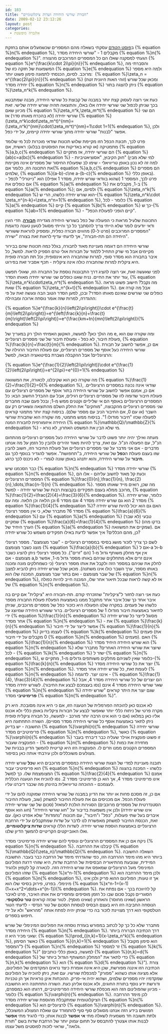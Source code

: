 ```yaml
---
id: 183
title: "חבורת שורשי היחידה ושדות ציקלוטומיים"
date: 2009-02-12 23:12:26
layout: post
categories: 
  - אלגברה מופשטת
---
```

ב<a href="http://www.gadial.net/?p=182">פוסט הקודם</a> עסקתי בשאלה מהם המספרים שכשמעלים אותם בחזקת {% equation %}n{% endequation %}, מקבלים 1 - "שורשי היחידה מסדר {% equation %}n{% endequation %}". הגעתי למסקנה שאלו הם כל המספרים המרוכבים מהצורה {% equation %}e^{\frac{k\cdot 2i\pi}{n}}{% endequation %}, והסברתי מה המשמעות של חזקה כזו של {% equation %}e{% endequation %} ולמה היא מספר מרוכב. לסיום, הכנסתי לתמונה סימון פשוט יותר:  {% equation %}\zeta_n = e^{\frac{2i\pi}{n}}{% endequation %} (זוהי האות היוונית זטה) ומכאן שכל שורש יחידה מסדר {% equation %}n{% endequation %} ניתן להצגה בתור {% equation %}\zeta_n^k{% endequation %}.

כעת אני רוצה לעסוק קצת יותר במבנה של קבוצת כל שורשי היחידה, מבנה שמתבטא בכך שניתן לכפול שני שורשי יחידה אלו באלו, והתוצאה תהיה שורש יחידה שלישי. זאת מכיוון שאם {% equation %}\zeta_n^k,\zeta_m^t{% endequation %} הם שני שורשי יחידה (לא בהכרח מאותו סדר) אז {% equation %}(\zeta_n^k\cdot\zeta_m^t)^{nm}=(\zeta_n^k)^{nm}\cdot(\zeta_m^t)^{nm}=1\cdot 1=1{% endequation %}, ולכן אפשר "לבנות" שורשי יחידה מתוך שורשי יחידה קיימים, על ידי כפל.

פרט לכך, תכונת הכפל הזו מקיימת שלוש תכונות שודאי מוכרות לכל מי שלומד מתמטיקה (או קורא באדיקות את הפוסטים בבלוג): ראשית, אם {% equation %}a,b,c{% endequation %} הם שורשי יחידה, אז מתקיים {% equation %}(ab)c=a(bc){% endequation %} - חוק הקיבוץ, "אסוציאטיביות" (למי שלא מבין למה זה לא נכון באופן טריוויאלי - שימו לב שפעולת החיסור של מספרים אינה מקיימת את התכונה הזו, כלומר אם{% equation %}a,b,c{% endequation %} הם מספרים שלמים, {% equation %}(a-b)-c\ne a-(b-c){% endequation %} באופן כללי). פרט לכך, המספר 1 (שהוא בוודאי שורש יחידה, מסדר 1 אפילו) הוא "נייטרלי" לכפל - אם כופלים את {% equation %}a{% endequation %} ב-1, מקבלים את {% equation %}a{% endequation %}; ולסיום, אם {% equation %}\zeta_n^k{% endequation %} הוא שורש יחידה כלשהו, הרי ש-{% equation %}\zeta_n^k\cdot \zeta_n^{n-k}=\zeta_n^n=1{% endequation %}, כלומר - לכל {% equation %}a{% endequation %} קיים {% equation %}b{% endequation %} כך ש-{% equation %}ab=1{% endequation %} - "קיים הופכי לפעולת הכפל".

התכונות שלעיל מראות כי הפעולה של כפל בשורשי היחידה מגדירה <a href="http://he.wikipedia.org/wiki/%D7%97%D7%91%D7%95%D7%A8%D7%94_(%D7%9E%D7%91%D7%A0%D7%94_%D7%90%D7%9C%D7%92%D7%91%D7%A8%D7%99)"><strong>חבורה</strong></a>. חדי העין ודאי יודעים לומר שלא הייתי צריך להסתבך כל כך והייתי מסוגל לטעון טענה כדוגמת "המספרים המרוכבים (פרט ל-0) מהווים חבורה כפלית, ומספיק להראות ששורשי היחידה הם תת-חבורה", אך לדעתי עדיף לראות זאת בצורה "ישירה".

שורשי היחידה הם דוגמה מעניינת מאוד לחבורה, בגלל כמה תכונות שהם בבירור מקיימים אבל מי שרק התחיל ללמוד על חבורות אולי טרם הספיק לראות. למשל, כל איבר בחבורה הוא מסדר סופי, למרות שהחבורה היא אינסופית; וכל תת חבורה סופית היא ציקלית למרות שהחבורה כולה אינה ציקלית - תכף אסביר זאת בפירוט.

לפני שאעשה זאת, אני רוצה להציג דרך התבוננות נוספת על החבורה הזו, שאולי תפשט עוד יותר את החיים. נניח שאנו כופלים שני שורשי יחידה מאותו הסדר, {% equation %}\zeta_n^k\cdot\zeta_n^t{% endequation %}. מה נקבל? חישוב פשוט מראה שאת {% equation %}\zeta_n^{k+t}{% endequation %}. אבל מה קורה אם כופלים שני שורשים שאינם מאותו הסדר? ובכן, למען הסדר הטוב הבה ונעשה זאת על פי ההגדרה, למרות שזה אומר נוסחה ארוכה ומבהילה:

{% equation %}e^{\frac{k}{n}\left(2i\pi\right)}\cdot e^{\frac{t}{m}\left(2i\pi\right)}=e^{\left(\frac{k}{n}+\frac{t}{m}\right)\left(2i\pi\right)}=e^{\frac{km+tn}{mn}\left(2i\pi\right)}{% endequation %}

מה הולך כאן? למעשה, האקשן האמיתי הולך רק במעריך של e, ומה שקורה שם הוא פעולת חיבור, לא כפל - ופעולת חיבור של שני מספרים רציונליים, {% equation %}\frac{k}{n}+\frac{t}{m}{% endequation %}. אם כן, אפשר לחשוב על חבורת שורשי היחידה כעל אוסף של מספרים רציונליים, עם פעולת החיבור הרגילה של הרציונליים! אבל ההקבלה נשברת בסיטואציה הבאה, למשל:

{% equation %}e^{\frac{1}{2}\left(2i\pi\right)}\cdot e^{\frac{1}{2}\left(2i\pi\right)}=e^{2i\pi}=e^{0}=1{% endequation %}

מה שקורה כאן הוא שקיבלנו, לכאורה, את המשוואה {% equation %}\frac{1}{2}+\frac{1}{2}=0{% endequation %}, שודאי אינה נכונה במספרים הרציונליים. אם כן, אמנם אפשר לחשוב על שורשי היחידה בתור אוסף של מספרים רציונליים עם פעולת חיבור שדומה לזו של מספרים רציונליים רגילים, אבל עם ההבדל החשוב הבא: כל המספרים הרציונליים באוסף הם אי שליליים וקטנים ממש מ-1; ובכל פעם שבה מחברים שני מספרים רציונליים מהקבוצה, "מוחקים" את החלק השלם מהתוצאה ונשארים רק עם השבר (או עם 0, אם החיבור הניב עם מספר שלם). בניסוח קצת יותר מתמטי קוראים לפעולה שכזו "חיבור מודולו 1". בניסוח ממש מתמטי, מה שקורה הוא שחבורת שורשי היחידה איזומורפית לחבורת המנה {% equation %}\mathbb{Q}/\mathbb{Z}{% endequation %} - מי שלא הבין את המשפט האחרון, לא נורא.

מעתה ואילך יהיה יותר פשוט לדבר על שורשי היחידה כעל מספרים רציונליים מהתחום הנ"ל, עם הפעולה הנ"ל. עם זאת, צריך להיות מאוד זהירים ולהבין כל הזמן על מה אנחנו מדברים - אם אני מדבר על שני מספרים רציונליים ועל פעולת החיבור הזו, חשוב להבין שזו בעצם פעולת ה<strong>כפל</strong> של שורשי היחידה, ב"תחפושת". אפשר להגדיר בנוסף לכך גם <strong>חיבור</strong> על שורשי היחידה, והוא יתנהג באופן שונה לגמרי - לא ניכנס לכך כרגע.

כבר הסכמנו שיש {% equation %}n{% endequation %} שורשי יחידה מסדר {% equation %}n{% endequation %}, וכעת קל מאוד לחשוב עליהם - אלו הם המספרים הרציונליים {% equation %}\frac{0}{n},\frac{1}{n}, \frac{2}{n},\dots,\frac{n-1}{n} {% endequation %}. מה שכן, רואים מייד שאותו מספר מרוכב ממלא בעצם תפקידים בקבוצות רבות של שורשי יחידה - למשל, {% equation %}\frac{1}{2}=\frac{2}{4}=\frac{3}{6}{% endequation %}. כלומר, שורש יחידה מסדר 2 הוא גם שורש יחידה מסדר 4 וגם מסדר 6 וכן הלאה וכן הלאה. ומה עם {% equation %}\frac{1}{4}{% endequation %}? האם גם הוא יכול להיות שורש יחידה מסדר 6? מתברר שלא, כי אין מספר רציונלי {% equation %}\frac{a}{6}{% endequation %} עם {% equation %}a{% endequation %} טבעי (לא שבר) שמקיים {% equation %}\frac{a}{6}=\frac{1}{4}{% endequation %} (בדקו מהו הערך היחיד של {% equation %}a{% endequation %} שמקיים את המשוואה). אם כן, מהם הכללים? איך אפשר לדעת באילו תפקידים משמש כל שורש יחידה?

לשם כך צריך לזכור מושג בסיסי במספרים רציונליים - "שבר מצומצם". מספר רציונלי מוצג כשבר מצומצם {% equation %}\frac{a}{b}{% endequation %} אם ל-a ול-b אין אף מחלק משותף גדול מ-1 (הם "זרים"). כל מספר רציונלי ניתן להציג כשבר מצומצם - אם a,b אינם זרים אלא מתחלקים שניהם באותו מספר גדול מ-1, אפשר לחלק את שניהם במספר הזה ולקבל את אותו מספר רציונלי (כי כשמחלקים מונה ומכנה באותו מספר, ערך השבר כולו אינו משתנה). מכאן שכל שורש יחידה ניתן להביא למצב של שבר מצומצם - ואם בתור שבר מצומצם, המכנה שלו הוא {% equation %}n{% endequation %}, אז לא קשה לראות שבכל תיאור אחר שלו, המכנה חייב להיות כפולה של {% equation %}n{% endequation %}.

כעת אני רוצה לחזור ל"ציקליות" שהזכרתי קודם. תת-חבורה היא "ציקלית" אם קיים בה איבר אחד כך שכל איבר אחר מתקבל ממנו באמצעות הפעלת פעולת החבורה מספר כלשהו של פעמים. במקרה שלנו הפעולה היא כזכור כפל של מספרים מרוכבים, שניתן לתיאור באמצעות חיבור מודולו 1 של מספרים רציונליים. ברור ששורש היחידה שמיוצג על ידי {% equation %}\frac{1}{n}{% endequation %} מסוגל לייצר כל שורש יחידה אחר מסדר {% equation %}n{% endequation %} - את {% equation %}\frac{k}{n}{% endequation %} אפשר לייצר על ידי חיבור {% equation %}\frac{1}{n}{% endequation %} לעצמו בדיוק {% equation %}k{% endequation %} פעמים (את 0 מקבלים על ידי חיבור {% equation %}n{% endequation %} פעמים). האם {% equation %}\frac{1}{n}{% endequation %} הוא שורש היחידה היחיד מסדר {% equation %}n{% endequation %} שיוצר את שורשי היחידה האחרים? מתברר שלא - לכל {% equation %}k{% endequation %} שזר ל-{% equation %}n{% endequation %}, כלומר שאין לשניהם מחלקים משותפים גדולים מ-1, מתקיים ש-{% equation %}\frac{k}{n}{% endequation %} יוצר את כל שורשי היחידה מסדר {% equation %}n{% endequation %}. לעומת זאת, כל שורש יחידה אחר מסדר {% equation %}n{% endequation %} איננו יוצר. לדוגמה - {% equation %}\frac{1}{4}, \frac{3}{4}{% endequation %} הם יוצרים של כל שורשי היחידה מסדר 4, אבל שאר שורשי היחידה מסדר 4 אינם (נסו בעצמכם לבצע את החיבור). לשורש יחידה מסדר {% equation %}n{% endequation %} שגם יוצר את היתר קוראים "שורש יחידה <strong>פרימיטיבי</strong> מסדר {% equation %}n{% endequation %}".

לא אכנס כאן להוכחה הפורמלית של הטענה הזו, אם כי היא אינה מסובכת. היא רק מקרה פרטי של ניתוח כללי יותר שאפשר לבצע על חבורות ציקליות באופן כללי ולא אכנס אליו כאן במלואו (אם כי הוא אינו הרבה יותר מורכב - למעשה, כל חבורה ציקלית סופית ניתן לתאר באמצעות אוסף כל שורשי היחידה מסדר מסויים). השורה התחתונה היא החשובה - יש בדיוק {% equation %}\varphi(n){% endequation %} שורשי יחידה פרימיטיביים מסדר {% equation %}n{% endequation %}, כאשר {% equation %}\varphi(n){% endequation %} זו פשוט פונקצית אוילר שעליה כבר דיברתי בעבר - הפונקציה שעבור {% equation %}n{% endequation %} מחזירה את כמות המספרים הקטנים ממנו וזרים לו. הפונקציה הזו היא קריטית להמשך הדיון בבניות של מצולעים משוכללים ולכן עירבתי אותה כאן בסיפור.

תובנה מעניינת למדי של הצגת שורשי היחידה כמספרים מרוכבים היא ש<strong>כל</strong> שורש יחידה הוא פרימיטיבי עבור {% equation %}n{% endequation %} כלשהו - המכנה בהצגה המצומצמת שלו. כך למשל {% equation %}\frac{2}{4}{% endequation %} אמנם אינו פרימיטיבי מסדר 4, אך הוא כן פרימיטיבי מסדר 2. נסו להוכיח את הטענה הכללית לעצמכם - ההוכחה טריוויאלית בהינתן מה שכבר דיברנו עליו.

אם כן, זה מסכם פחות או יותר את הדיון במבנה של שורשי היחידה שמוקנה להם על ידי פעולת הכפל. אם מכניסים גם את פעולת החיבור למשחק (שוב, פעולת החיבור הסטנדרטית של מספרים מרוכבים) הסגירות הולכת לעזאזל (סכום של שני שורשי יחידה אינו שורש יחידה) ולכן אין משמעות בדיבור על "חוג שורשי היחידה" (חוג הוא אוסף איברים בעל שתי פעולות, "כפל" ו"חיבור", עם תכונות "נחמדות" שלא אפרט כאן). עם זאת, הכנסת החיבור למשחק מאפשרת לנו לדבר על שדות שמתקבלים על ידי הרחבת הרציונליים באמצעות הוספת שורשי יחידה. לשדות הללו קוראים <strong>שדות ציקלוטומיים</strong>, ואלו האובייקטים הקריטיים להמשך הדיון שלנו.

ניקח אם כן את המספרים הרציונליים ונוסיף להם שורש יחידה פרימיטיבי מסדר {% equation %}n{% endequation %}. קיבלנו את ההרחבה {% equation %}\mathbb{Q}(\zeta_n)/\mathbb{Q}{% endequation %}. השאלה החשובה ביותר היא מהו מימד ההרחבה הזו, כפי שהגדרתי מימד של הרחבה כבר בעבר. התשובה המיידית, שנובעת מהתיאוריה הבסיסית של הרחבת שדות, היא שזוהי דרגת הפולינום המינימלי מעל הרציונליים שמאפס את שורש היחידה הזה. לכאורה קל לקפוץ ולהגיד שזהו הפולינום {% equation %}x^n-1{% endequation %} ולכן מימד ההרחבה הוא {% equation %}n{% endequation %}, אך זו טעות; הפולינום ההוא פריק ולכן אינו מינימלי. בפרט, פירוק בסיסי שלו הוא {% equation %}x^n-1=(x-1)(1+x+x^2+\dots+x^{n-1}){% endequation %}. קל להיווכח בכך - אם נפתח את הסוגריים נקבל סכום שבו כל הזמן מוסיפים ומחסירים את אותו האיבר, פרט לאיבר הראשון (שאינו מחוסר) והאחרון (שאינו מוסף). לטור שכזה קוראים <strong>טור טלסקופי</strong>. הנוסחה החביבה הזו היא בעצם הבסיס לנוסחת הסכום של טור הנדסי - לדעתי הטור הטלסקופי הוא דרך מצויינת לזכור בה כדי שניתן יהיה לפתח אותה "מהראש" ולא על ידי חיפוש בספרים.

מתברר שלא כל כך קל לכתוב במפורש בעזרת נוסחה את הפולינום המינימלי של שורש היחידה מסדר {% equation %}n{% endequation %}. דרך הכתיבה הברורה ביותר שאני מכיר היא זו: {% equation %}\prod_{(n,k)=1}(x-\zeta_n^k){% endequation %}, כאשר הסימון {% equation %}(n,k)=1{% endequation %} הוא סימון מקובל ל"המספר {% equation %}n{% endequation %} זר למספר {% equation %}k{% endequation %}" (למעשה, באופן כללי כותבים {% equation %}(n,k)=d{% endequation %} כדי לתאר את "המחלק המשותף הגדול ביותר של {% equation %}n,k{% endequation %} הוא {% equation %}d{% endequation %}"). צורת הכתיבה הזו איננה מפורשת, שכן היא אינה אומרת כיצד נראים המקדמים של הפולינום, אלא מציגה אותו כשהוא "מפורק" למכפלת שורשיו. עם זאת, ניתן להוכיח על הפולינום שמקדמיו יהיו מספרים שלמים, ושהוא יהיה אי-פריק. ההוכחות אינן נוראיות אך הן טכניות ודורשת ידע נוסף בתורת החוגים, ולא אכנס אליהן כעת. השורה התחתונה היא החשובה - מכיוון שהפולינום הזה הוא מכפלת שורשי היחידה הפרימיטיביים, דרגתו הוא כמספרם, כלומר {% equation %}\varphi(n){% endequation %}. לכן מימד ההרחבה הציקלוטומית שמתקבלת מהוספת שורש יחידה מסדר {% equation %}n{% endequation %} לרציונליים הוא {% equation %}\varphi(n){% endequation %}. חמושים בידע הזה אנחנו מסוגלים סוף סוף להתמודד עם שאלת המצולע המשוכלל, ולתת תשובה חד משמעית לשאלה מתי <strong>אי אפשר</strong> לבנות אותו; כדי להגיד מתי <strong>אפשר</strong> לבנות אותו אצטרך להתבסס על תחום עמוק יותר של הרחבת שדות בשם "תורת גלואה", שראוי לזכות לפוסטים משל עצמו.
